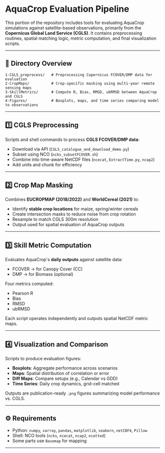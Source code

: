 # AquaCrop Evaluation Pipeline

This portion of the repository includes tools for evaluating AquaCrop simulations against satellite-based observations, primarily from the **Copernicus Global Land Service (CGLS)**. It contains preprocessing routines, spatial matching logic, metric computation, and final visualization scripts.

---

## 📁 Directory Overview

```plaintext
1-CGLS_preprocess/   # Preprocessing Copernicus FCOVER/DMP data for evaluation
2-CropMaps/          # Crop-specific masking using multi-year remote sensing maps
3-SkillMetrics/      # Compute R, Bias, RMSD, ubRMSD between AquaCrop and CGLS
4-Figures/           # Boxplots, maps, and time series comparing model to observations
```

---

## 1️⃣ CGLS Preprocessing

Scripts and shell commands to process **CGLS FCOVER/DMP data**:
- Download via API (`CGLS_catalogue_and_download_demo.py`)
- Subset using NCO (`ncks_subsetFCOVER.sh`)
- Combine into time-aware NetCDF files (`ncecat`, `ExtractTime.py`, `ncap2`)
- Add units and chunk for efficiency

---

## 2️⃣ Crop Map Masking

Combines **EUCROPMAP (2018/2022)** and **WorldCereal (2021)** to:
- Identify **stable crop locations** for maize, spring/winter cereals
- Create intersection masks to reduce noise from crop rotation
- Resample to match CGLS 300m resolution
- Output used for spatial evaluation of AquaCrop outputs

---

## 3️⃣ Skill Metric Computation

Evaluates AquaCrop's **daily outputs** against satellite data:
- FCOVER → for Canopy Cover (CC)
- DMP → for Biomass (optional)

Four metrics computed:
- Pearson R
- Bias
- RMSD
- ubRMSD

Each script operates independently and outputs spatial NetCDF metric maps.

---

## 4️⃣ Visualization and Comparison

Scripts to produce evaluation figures:
- **Boxplots**: Aggregate performance across scenarios
- **Maps**: Spatial distribution of correlation or error
- **Diff Maps**: Compare setups (e.g., Calendar vs GDD)
- **Time Series**: Daily crop dynamics, grid-cell matched

Outputs are publication-ready `.png` figures summarizing model performance vs. CGLS.

---

## ⚙️ Requirements

- Python: `numpy`, `xarray`, `pandas`, `matplotlib`, `seaborn`, `netCDF4`, `Pillow`
- Shell: NCO tools (`ncks`, `ncecat`, `ncap2`, `ncatted`)
- Some parts use `Basemap` for mapping

---



